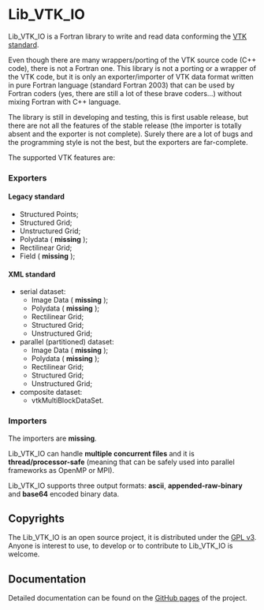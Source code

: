 # Lib\_VTK\_IO

Lib\_VTK\_IO is a Fortran library to write and read data conforming the [VTK standard](http://www.vtk.org/).

Even though there are many wrappers/porting of the VTK source code (C++ code), there is not a Fortran one. This library is not a porting or a wrapper of the VTK code, but it is only an exporter/importer of VTK data format written in pure Fortran language (standard Fortran 2003) that can be used by Fortran coders (yes, there are still a lot of these brave coders...) without mixing Fortran with C++ language.


The library is still in developing and testing, this is first usable release, but there are not all the features of the stable release (the importer is totally absent and the exporter is not complete). Surely there are a lot of bugs and the programming style is not the best, but the exporters are far-complete.

The supported VTK features are:

### Exporters

#### Legacy standard
  + Structured Points;
  + Structured Grid;
  + Unstructured Grid;
  + Polydata ( __missing__ );
  + Rectilinear Grid;
  + Field ( __missing__ );

#### XML standard
+ serial dataset:
    + Image Data ( __missing__ );
    + Polydata ( __missing__ );
    + Rectilinear Grid;
    + Structured Grid;
    + Unstructured Grid;
+ parallel (partitioned) dataset:
    + Image Data ( __missing__ );
    + Polydata ( __missing__ );
    + Rectilinear Grid;
    + Structured Grid;
    + Unstructured Grid;
+ composite dataset:
    + vtkMultiBlockDataSet.

### Importers
The importers are __missing__.

Lib\_VTK\_IO can handle __multiple concurrent files__ and it is __thread/processor-safe__ (meaning that can be safely used into parallel frameworks as OpenMP or MPI).

Lib\_VTK\_IO supports three output formats: __ascii__, __appended-raw-binary__ and __base64__ encoded binary data.

## Copyrights

The Lib\_VTK\_IO is an open source project, it is distributed under the [GPL v3](http://www.gnu.org/licenses/gpl-3.0.html). Anyone is interest to use, to develop or to contribute to Lib\_VTK\_IO is welcome.

## Documentation

Detailed documentation can be found on the [GitHub pages](http://szaghi.github.com/Lib_VTK_IO/index.html) of the project.
